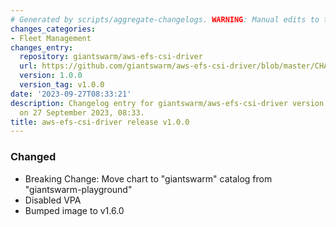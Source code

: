 ```yaml
---
# Generated by scripts/aggregate-changelogs. WARNING: Manual edits to this files will be overwritten.
changes_categories:
- Fleet Management
changes_entry:
  repository: giantswarm/aws-efs-csi-driver
  url: https://github.com/giantswarm/aws-efs-csi-driver/blob/master/CHANGELOG.md#100---2023-09-27
  version: 1.0.0
  version_tag: v1.0.0
date: '2023-09-27T08:33:21'
description: Changelog entry for giantswarm/aws-efs-csi-driver version 1.0.0, published
  on 27 September 2023, 08:33.
title: aws-efs-csi-driver release v1.0.0
---
```


### Changed
- Breaking Change: Move chart to "giantswarm" catalog from "giantswarm-playground"
- Disabled VPA
- Bumped image to v1.6.0
